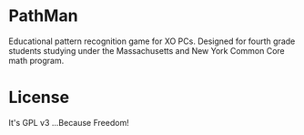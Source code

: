 # PathMan
Educational pattern recognition game for XO PCs. Designed for fourth grade students studying under the Massachusetts and New York Common Core math program.

# License
It's GPL v3
...Because Freedom!
